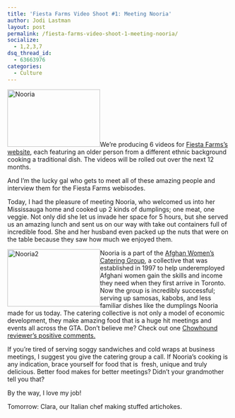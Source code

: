 ```yaml
---
title: 'Fiesta Farms Video Shoot #1: Meeting Nooria'
author: Jodi Lastman
layout: post
permalink: /fiesta-farms-video-shoot-1-meeting-nooria/
socialize:
  - 1,2,3,7
dsq_thread_id:
  - 63663976
categories:
  - Culture
---
```

<img class="alignleft size-thumbnail wp-image-1868" title="Nooria" src="http://hypenotic.com/wordpress/wp-content/uploads/2010/02/Nooria-210x130.jpg" alt="Nooria" width="210" height="130" />We&#8217;re producing 6 videos for [Fiesta Farms&#8217;s website][1], each featuring an older person from a different ethnic background cooking a traditional dish. The videos will be rolled out over the next 12 months.

And I&#8217;m the lucky gal who gets to meet all of these amazing people and interview them for the Fiesta Farms webisodes.

Today, I had the pleasure of meeting Nooria, who welcomed us into her Mississauga home and cooked up 2 kinds of dumplings; one meat, one veggie. Not only did she let us invade her space for 5 hours, but she served us an amazing lunch and sent us on our way with take out containers full of incredible food. She and her husband even packed up the nuts that were on the table because they saw how much we enjoyed them.

<img style="float: left; border: 0px initial initial;" title="Nooria2" src="http://hypenotic.com/wordpress/wp-content/uploads/2010/02/Nooria2-210x130.jpg" alt="Nooria2" width="210" height="130" />Nooria is a part of the [Afghan Women&#8217;s Catering Group][2], a collective that was established in 1997 to help underemployed Afghani women gain the skills and income they need when they first arrive in Toronto. Now the group is incredibly successful; serving up samosas, kabobs, and less familiar dishes like the dumplings Nooria made for us today. The catering collective is not only a model of economic development, they make amazing food that is a huge hit meetings and events all across the GTA. Don&#8217;t believe me? Check out one [Chowhound reviewer&#8217;s positive comments. ][3]

If you&#8217;re tired of serving soggy sandwiches and cold wraps at business meetings, I suggest you give the catering group a call. If Nooria&#8217;s cooking is any indication, brace yourself for food that is  fresh, unique and truly delicious. Better food makes for better meetings? Didn&#8217;t your grandmother tell you that?

By the way, I love my job!

Tomorrow: Clara, our Italian chef making stuffed artichokes.

 [1]: http://www.fiestafarms.ca
 [2]: http://www.awcg.org/
 [3]: http://www.chowhound.chow.com/topics/329484